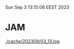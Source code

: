 Sun Sep  3 13:15:06 EEST 2023
# JAM
<a href='./cache/202309/03_13.log'>./cache/202309/03_13.log</a>
